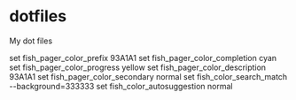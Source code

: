 # dotfiles
My dot files


set fish_pager_color_prefix 93A1A1
set fish_pager_color_completion cyan
set fish_pager_color_progress yellow
set fish_pager_color_description 93A1A1
set fish_pager_color_secondary normal
set fish_color_search_match --background=333333
set fish_color_autosuggestion normal

